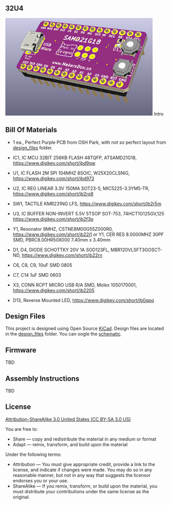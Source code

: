 32U4
----------------

![32U4](images/project.png) 
Intro


Bill Of Materials
----------------
  
- 1 ea., Perfect Purple PCB from OSH Park, with not so perfect layout from [design_files](design_files/) folder.
- IC1, IC MCU 32BIT 256KB FLASH 48TQFP, ATSAMD21G18, https://www.digikey.com/short/jbd9qw 
- U1, IC FLASH 2M SPI 104MHZ 8SOIC, W25X20CLSNIG, https://www.digikey.com/short/jbd973

- U2, IC REG LINEAR 3.3V 150MA SOT23-5, MIC5225-3.3YM5-TR, https://www.digikey.com/short/jb2rq8
- SW1, TACTILE KMR231NG LFS, https://www.digikey.com/short/jb2r5m
- U3, IC BUFFER NON-INVERT 5.5V 5TSOP SOT-753, 74HCT1G125GV,125 https://www.digikey.com/short/jb2f3p
- Y1, Resonator 8MHZ, CSTNE8M00G55Z000R0, https://www.digikey.com/short/jb22j1
or
  Y1, CER RES 8.0000MHZ 30PF SMD, PBRC8.00HR50X000 7.40mm x 3.40mm

- D1, D4, DIODE SCHOTTKY 20V 1A SOD123FL, MBR120VLSFT3GOSCT-ND, https://www.digikey.com/short/jb22rn 
- C6, C8, C9, 10uF SMD 0805 
- C7, C14 1uF SMD 0603 
- X3, CONN RCPT MICRO USB R/A SMD, Molex 1050170001, https://www.digikey.com/short/jb2205

- D13, Reverse Mounted LED, https://www.digikey.com/short/jb0qpq



Design Files
----------------
This project is designed using Open Source [KiCad](http://kicad-pcb.org/). Design files are located in the [design_files](design_files/) folder.  You can oogle the [schematic](docs/project.sch.pdf).

Firmware
----------------
TBD

Assembly Instructions
----------------
TBD

License
----------------
[Attribution-ShareAlike 3.0 United States (CC BY-SA 3.0 US)](https://creativecommons.org/licenses/by-sa/3.0/us/)

You are free to:

- Share — copy and redistribute the material in any medium or format
- Adapt — remix, transform, and build upon the material

Under the following terms:

- Attribution — You must give appropriate credit, provide a link to the license, and indicate if changes were made. You may do so in any reasonable manner, but not in any way that suggests the licensor endorses you or your use.
- ShareAlike — If you remix, transform, or build upon the material, you must distribute your contributions under the same license as the original.
